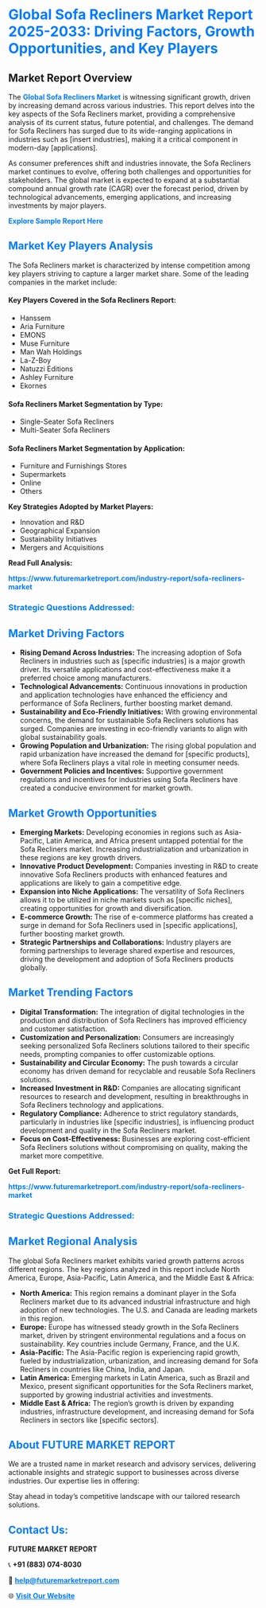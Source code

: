 <h1 style="color: #007BFF;">Global Sofa Recliners Market Report 2025-2033: Driving Factors, Growth Opportunities, and Key Players</h1>

<section id="overview">
<h2>Market Report Overview</h2>
<p>The <a href="https://www.futuremarketreport.com/industry-report/sofa-recliners-market" style="color: #007BFF; text-decoration: none;"><strong>Global Sofa Recliners Market</strong></a> is witnessing significant growth, driven by increasing demand across various industries. This report delves into the key aspects of the Sofa Recliners market, providing a comprehensive analysis of its current status, future potential, and challenges. The demand for Sofa Recliners has surged due to its wide-ranging applications in industries such as [insert industries], making it a critical component in modern-day [applications].</p>
<p>As consumer preferences shift and industries innovate, the Sofa Recliners market continues to evolve, offering both challenges and opportunities for stakeholders. The global market is expected to expand at a substantial compound annual growth rate (CAGR) over the forecast period, driven by technological advancements, emerging applications, and increasing investments by major players.</p>
</section>

<section id="overview">
<p><a href="https://www.futuremarketreport.com/request-sample/reportId=62803" style="color: #007BFF; text-decoration: none;"><strong>Explore Sample Report Here</strong></a></p>
</section>

<section id="key-players">
<h2 style="color: #007BFF;">Market Key Players Analysis</h2>
<p>The Sofa Recliners market is characterized by intense competition among key players striving to capture a larger market share. Some of the leading companies in the market include:</p>
<h4>Key Players Covered in the Sofa Recliners Report:</h4>
<ul><li>Hanssem</li><li>Aria Furniture</li><li>EMONS</li><li>Muse Furniture</li><li>Man Wah Holdings</li><li>La-Z-Boy</li><li>Natuzzi Editions</li><li>Ashley Furniture</li><li>Ekornes</li></ul>
<h4>Sofa Recliners Market Segmentation by Type:</h4>
<ul><li>Single-Seater Sofa Recliners</li><li>Multi-Seater Sofa Recliners</li></ul>

<h4>Sofa Recliners Market Segmentation by Application:</h4>
<ul><li>Furniture and Furnishings Stores</li><li>Supermarkets</li><li>Online</li><li>Others</li></ul>
<p><strong>Key Strategies Adopted by Market Players:</strong></p>
<ul>
<li>Innovation and R&D</li>
<li>Geographical Expansion</li>
<li>Sustainability Initiatives</li>
<li>Mergers and Acquisitions</li>
</ul>
</section>

<section>
<p><strong>Read Full Analysis: </strong></p><a href="https://www.futuremarketreport.com/industry-report/sofa-recliners-market" style="color: #007BFF; text-decoration: none;"><strong>https://www.futuremarketreport.com/industry-report/sofa-recliners-market</strong></a>
<h3 style="color: #007BFF;">Strategic Questions Addressed:</h3>
</section>

<section id="driving-factors">
<h2 style="color: #007BFF;">Market Driving Factors</h2>
<ul>
<li><strong>Rising Demand Across Industries:</strong> The increasing adoption of Sofa Recliners in industries such as [specific industries] is a major growth driver. Its versatile applications and cost-effectiveness make it a preferred choice among manufacturers.</li>
<li><strong>Technological Advancements:</strong> Continuous innovations in production and application technologies have enhanced the efficiency and performance of Sofa Recliners, further boosting market demand.</li>
<li><strong>Sustainability and Eco-Friendly Initiatives:</strong> With growing environmental concerns, the demand for sustainable Sofa Recliners solutions has surged. Companies are investing in eco-friendly variants to align with global sustainability goals.</li>
<li><strong>Growing Population and Urbanization:</strong> The rising global population and rapid urbanization have increased the demand for [specific products], where Sofa Recliners plays a vital role in meeting consumer needs.</li>
<li><strong>Government Policies and Incentives:</strong> Supportive government regulations and incentives for industries using Sofa Recliners have created a conducive environment for market growth.</li>
</ul>
</section>

<section id="growth-opportunities">
<h2 style="color: #007BFF;">Market Growth Opportunities</h2>
<ul>
<li><strong>Emerging Markets:</strong> Developing economies in regions such as Asia-Pacific, Latin America, and Africa present untapped potential for the Sofa Recliners market. Increasing industrialization and urbanization in these regions are key growth drivers.</li>
<li><strong>Innovative Product Development:</strong> Companies investing in R&D to create innovative Sofa Recliners products with enhanced features and applications are likely to gain a competitive edge.</li>
<li><strong>Expansion into Niche Applications:</strong> The versatility of Sofa Recliners allows it to be utilized in niche markets such as [specific niches], creating opportunities for growth and diversification.</li>
<li><strong>E-commerce Growth:</strong> The rise of e-commerce platforms has created a surge in demand for Sofa Recliners used in [specific applications], further boosting market growth.</li>
<li><strong>Strategic Partnerships and Collaborations:</strong> Industry players are forming partnerships to leverage shared expertise and resources, driving the development and adoption of Sofa Recliners products globally.</li>
</ul>
</section>

<section id="trending-factors">
<h2 style="color: #007BFF;">Market Trending Factors</h2>
<ul>
<li><strong>Digital Transformation:</strong> The integration of digital technologies in the production and distribution of Sofa Recliners has improved efficiency and customer satisfaction.</li>
<li><strong>Customization and Personalization:</strong> Consumers are increasingly seeking personalized Sofa Recliners solutions tailored to their specific needs, prompting companies to offer customizable options.</li>
<li><strong>Sustainability and Circular Economy:</strong> The push towards a circular economy has driven demand for recyclable and reusable Sofa Recliners solutions.</li>
<li><strong>Increased Investment in R&D:</strong> Companies are allocating significant resources to research and development, resulting in breakthroughs in Sofa Recliners technology and applications.</li>
<li><strong>Regulatory Compliance:</strong> Adherence to strict regulatory standards, particularly in industries like [specific industries], is influencing product development and quality in the Sofa Recliners market.</li>
<li><strong>Focus on Cost-Effectiveness:</strong> Businesses are exploring cost-efficient Sofa Recliners solutions without compromising on quality, making the market more competitive.</li>
</ul>
</section>

<section>
<p><strong>Get Full Report: </strong></p><a href="https://www.futuremarketreport.com/industry-report/sofa-recliners-market" style="color: #007BFF; text-decoration: none;"><strong>https://www.futuremarketreport.com/industry-report/sofa-recliners-market</strong></a>
<h3 style="color: #007BFF;">Strategic Questions Addressed:</h3>
</section>


<section id="regional-analysis">
<h2 style="color: #007BFF;">Market Regional Analysis</h2>
<p>The global Sofa Recliners market exhibits varied growth patterns across different regions. The key regions analyzed in this report include North America, Europe, Asia-Pacific, Latin America, and the Middle East & Africa:</p>
<ul>
<li><strong>North America:</strong> This region remains a dominant player in the Sofa Recliners market due to its advanced industrial infrastructure and high adoption of new technologies. The U.S. and Canada are leading markets in this region.</li>
<li><strong>Europe:</strong> Europe has witnessed steady growth in the Sofa Recliners market, driven by stringent environmental regulations and a focus on sustainability. Key countries include Germany, France, and the U.K.</li>
<li><strong>Asia-Pacific:</strong> The Asia-Pacific region is experiencing rapid growth, fueled by industrialization, urbanization, and increasing demand for Sofa Recliners in countries like China, India, and Japan.</li>
<li><strong>Latin America:</strong> Emerging markets in Latin America, such as Brazil and Mexico, present significant opportunities for the Sofa Recliners market, supported by growing industrial activities and investments.</li>
<li><strong>Middle East & Africa:</strong> The region’s growth is driven by expanding industries, infrastructure development, and increasing demand for Sofa Recliners in sectors like [specific sectors].</li>
</ul>
</section>

<footer>
<h2 style="color: #007BFF;">About FUTURE MARKET REPORT</h2>
<p>We are a trusted name in market research and advisory services, delivering actionable insights and strategic support to businesses across diverse industries. Our expertise lies in offering:</p>

<p>Stay ahead in today’s competitive landscape with our tailored research solutions.</p>

<h2 style="color: #007BFF;">Contact Us:</h2>
<p><strong>FUTURE MARKET REPORT</strong></p>
<p>📞 <strong>+91 (883) 074-8030</strong></p>
<p>📧 <strong><a href="mailto:help@futuremarketreport.com" style="color: #007BFF;">help@futuremarketreport.com</a></strong></p>
<p>🌐 <strong><a href="https://www.futuremarketreport.com/" style="color: #007BFF;">Visit Our Website</a></strong></p>
</footer>